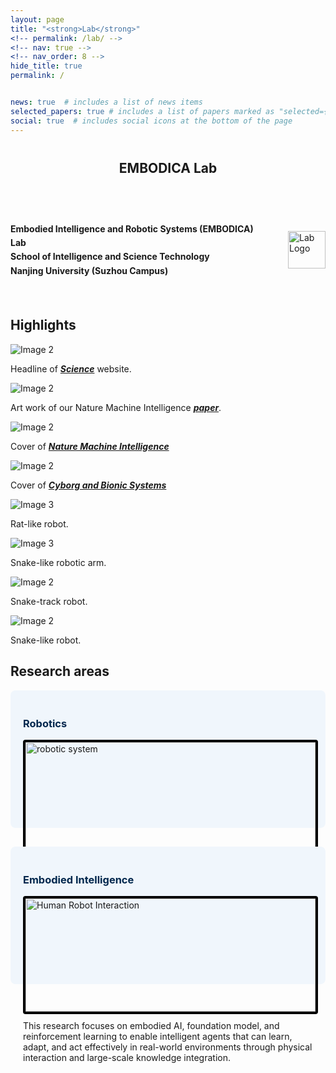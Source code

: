 ```yaml
---
layout: page
title: "<strong>Lab</strong>"
<!-- permalink: /lab/ -->
<!-- nav: true -->
<!-- nav_order: 8 -->
hide_title: true
permalink: /


news: true  # includes a list of news items
selected_papers: true # includes a list of papers marked as "selected={true}"
social: true  # includes social icons at the bottom of the page
---
```



<!-- Title -->
<div style="text-align: center; margin: 40px 0;">
  <h2 style="margin: 0;"><strong>EMBODICA Lab</strong></h2>
</div>

<div class="custom-divider"></div>

<!-- 第一部分介绍 -->

<div style="display: flex; align-items: center; justify-content: space-between; gap: 30px; padding: 20px 0;">
  <!-- 左边文字 -->
  <div style="flex: 1; text-align: center;">
    <p style="line-height: 1.6; text-align: left;">
      <strong>Embodied Intelligence and Robotic Systems (EMBODICA) Lab</strong><br>
      <strong>School of Intelligence and Science Technology</strong><br>
      <strong>Nanjing University (Suzhou Campus)</strong>
    </p>
  </div>

  <!-- 右边两个 logo -->
  <div style="display: flex; gap: 20px; align-items: center; flex-shrink: 0;">
    <img src="/assets/img/Lab_Logo.png" alt="Lab Logo" style="height: 60px; max-width: 100%;">
    <!-- <img src="/assets/img/nju_logo.jpg" alt="NJU Logo" style="height: 60px; max-width: 100%;"> -->
  </div>
</div>


<div class="custom-divider"></div>

<!-- Research topics -->
<h2 style="font-weight: bold;">Highlights</h2>
<div class="scroll-container">
<!--   <div class="scroll-item">
    <img src="assets/img/BZS.jpg" alt="Image 1">
    <p>Description for item 1</p>
  </div> -->
  <div class="scroll-item">
    <img src="assets/img/SR.png" alt="Image 2">
    <p>Headline of <a href="https://www.science.org/doi/10.1126/scirobotics.adg7165"><strong><em>Science</em></strong></a> website.</p>
  </div>
  <div class="scroll-item">
    <img src="assets/img/publication_preview/nmi-legion.png" alt="Image 2">
    <p>Art work of our Nature Machine Intelligence <a href="https://www.nature.com/articles/s42256-025-00983-2"><strong><em>paper</em></strong></a>.</p>
  </div>
  <div class="scroll-item">
    <img src="assets/img/publication_preview/nmi-bit-12.png" alt="Image 2">
    <p>Cover of <a href="https://www.nature.com/articles/s42256-024-00939-y"><strong><em>Nature Machine Intelligence</em></strong></a></p>
  </div>
  <div class="scroll-item">
    <img src="assets/img/cbs_cover.png" alt="Image 2">
    <p>Cover of <a href="https://spj.science.org/doi/full/10.34133/cbsystems.0140"><strong><em>Cyborg and Bionic Systems </em></strong></a></p>
  </div>
  <div class="scroll-item">
    <img src="assets/img/Nermo_image_1.png" alt="Image 3">
    <p>Rat-like robot.</p>
  </div>
  <div class="scroll-item">
    <img src="assets/img/snake_arm.jpg" alt="Image 3">
    <p>Snake-like robotic arm.</p>
  </div>
  <div class="scroll-item">
    <img src="assets/img/snake_track.jpg" alt="Image 2">
    <p>Snake-track robot.</p>
  </div>
    <div class="scroll-item">
    <img src="assets/img/snake_robot.jpg" alt="Image 2">
    <p>Snake-like robot.</p>
  </div>
</div>

<div class="custom-divider"></div>


<!-- Research topics -->
<h2 style="font-weight: bold;">Research areas</h2>

<div style="display: flex; flex-wrap: wrap; gap: 30px; justify-content: space-between;">

  <!-- Card 1 -->
  <div style="flex: 1 1 45%; background-color: #f0f6fc; padding: 20px; border-radius: 8px;">
    <h3 style="color: #00274d;">Robotics</h3>
    <img src="/assets/img/Nermo_image_1.png" alt="robotic system" style="width: 100%; border: 4px solid black; border-radius: 4px;">
    <p style="margin-top: 10px;">
      We explore the design, control, and application of diverse robotic systems—including rat robots, snake robots, robotic arms, and humanoid robots—to advance intelligent, adaptive, and multifunctional automation across complex environments.
    </p>
  </div>

  <!-- Card 2 -->
  <div style="flex: 1 1 45%; background-color: #f0f6fc; padding: 20px; border-radius: 8px;">
    <h3 style="color: #00274d;">Embodied Intelligence</h3>
    <img src="/assets/img/humanoid_CNC.png" alt="Human Robot Interaction" style="width: 100%; border: 4px solid black; border-radius: 4px;">
    <p style="margin-top: 10px;">
      This research focuses on embodied AI, foundation model, and reinforcement learning to enable intelligent agents that can learn, adapt, and act effectively in real-world environments through physical interaction and large-scale knowledge integration.
    </p>
  </div>

</div>

<div class="custom-divider"></div>